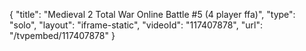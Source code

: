 {
    "title": "Medieval 2 Total War Online Battle #5 (4 player ffa)",
    "type": "solo",
    "layout": "iframe-static",
    "videoId": "117407878",
    "url": "\/tvpembed\/117407878"
}